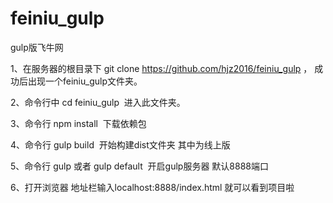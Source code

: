 # feiniu_gulp
gulp版飞牛网

1、在服务器的根目录下 git clone https://github.com/hjz2016/feiniu_gulp ， 成功后出现一个feiniu_gulp文件夹。

2、命令行中 cd feiniu_gulp  进入此文件夹。

3、命令行 npm install  下载依赖包

4、命令行 gulp build  开始构建dist文件夹 其中为线上版

5、命令行 gulp 或者 gulp default  开启gulp服务器 默认8888端口

6、打开浏览器 地址栏输入localhost:8888/index.html 就可以看到项目啦
